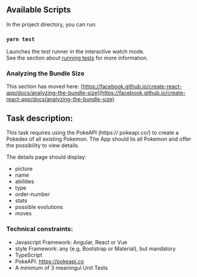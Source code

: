 ## Available Scripts

In the project directory, you can run:

### `yarn test`

Launches the test runner in the interactive watch mode.\
See the section about [running tests](https://facebook.github.io/create-react-app/docs/running-tests) for more information.

### Analyzing the Bundle Size

This section has moved here: [https://facebook.github.io/create-react-app/docs/analyzing-the-bundle-size](https://facebook.github.io/create-react-app/docs/analyzing-the-bundle-size)

## Task description:

This task requires using the PokeAPI (https:// pokeapi.co/) to create a Pokedex of all existing Pokemon. The App should lis all Pokemon and offer the possibility to view details.

The details page should display:

- picture
- name
- abilities
- type
- order-number
- stats
- possible evolutions
- moves

### Technical constraints:

- Javascript Framework: Angular, React or Vue
- style Framework: any (e.g. Bootstrap or Material), but mandatory
- TypeScript
- PokeAPI: https://pokeapi.co
- A minimum of 3 meaningul Unit Tests
